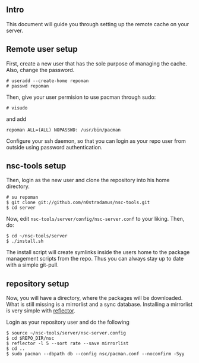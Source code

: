 ## Intro
This document will guide you through setting up the remote cache
on your server.

## Remote user setup
First, create a new user that has the sole purpose of managing the cache.
Also, change the password.

	# useradd --create-home repoman
	# passwd repoman

Then, give your user permision to use pacman through sudo:

	# visudo

and add

	repoman ALL=(ALL) NOPASSWD: /usr/bin/pacman

Configure your ssh daemon, so that you can login as your repo user from outside
using password authentication.

## nsc-tools setup
Then, login as the new user and clone the repository into his home directory.

	# su repoman
	$ git clone git://github.com/n0stradamus/nsc-tools.git
	$ cd server

Now, edit `nsc-tools/server/config/nsc-server.conf` to your liking.
Then, do:

	$ cd ~/nsc-tools/server
	$ ./install.sh

The install script will create symlinks inside the users home
to the package management scripts from the repo.
Thus you can always stay up to date with a simple git-pull.

## repository setup
Now, you will have a directory, where the packages will be downloaded.
What is still missing is a mirrorlist and a sync database.
Installing a mirrorlist is very simple with [reflector](https://wiki.archlinux.org/index.php/Reflector).

Login as your repository user and do the following

	$ source ~/nsc-tools/server/nsc-server.config
	$ cd $REPO_DIR/nsc
	$ reflector -l 5 --sort rate --save mirrorlist
	$ cd ..
	$ sudo pacman --dbpath db --config nsc/pacman.conf --noconfirm -Syy

